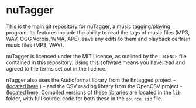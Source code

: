 # nuTagger

This is the main git repository for nuTagger, a music tagging/playing program.
Its features include the ability to read the tags of music files (MP3, WAV, OGG Vorbis, WMA, APE), save any edits to them and playback certrain music files (MP3, WAV).


nuTagger is licenced under the MIT Licence, as outlined by the ``` LICENCE ``` file contained in this repository. 
Using this software means you have read and agreed to the terms set out in the licence.

nTagger also uses the Audioformat library from the Entagged project - ([located here](http://entagged.sourceforge.net/) ) -
and the CSV reading library from the OpenCSV project - ([located here](http://opencsv.sourceforge.net/ ).
Compiled versions of these libraries are located in the ``` lib ``` folder, with full source-code for both these in the ``` source.zip ``` file.
